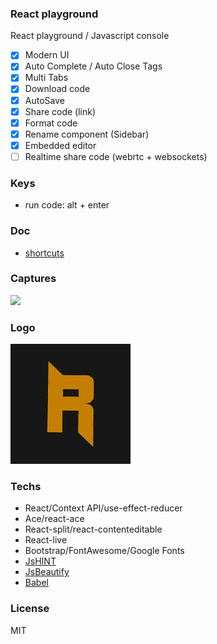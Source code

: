 ### React playground  
React playground / Javascript console

- [x] Modern UI
- [x] Auto Complete / Auto Close Tags
- [x] Multi Tabs
- [x] Download code
- [x] AutoSave
- [x] Share code (link)
- [x] Format code
- [x] Rename component (Sidebar)
- [x] Embedded editor
- [ ] Realtime share code (webrtc + websockets)

### Keys
- run code: alt + enter

### Doc
- [shortcuts](https://github.com/ajaxorg/ace/wiki/Default-Keyboard-Shortcuts)

### Captures

![](https://i.ibb.co/8gQDqZd/reacto.png)

### Logo

![](public/logo192.png)

### Techs
- React/Context API/use-effect-reducer
- Ace/react-ace
- React-split/react-contenteditable
- React-live
- Bootstrap/FontAwesome/Google Fonts
- [JsHINT](https://jshint.com/docs/)
- [JsBeautify](https://github.com/beautify-web/js-beautify)
- [Babel](https://babeljs.io/docs/en/babel-standalone)

### License
MIT